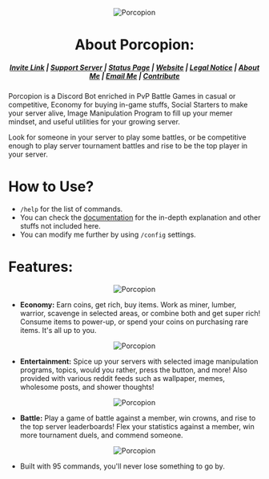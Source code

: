 <p align="center">
  <img src="https://cdn.discordapp.com/attachments/858505566429904896/957227235222380584/porcy_newerav2banner.png" alt="Porcopion">
</p>

<h1 align="center">
    About Porcopion:
</h1>

<h5 align="center">
    <a href="https://discord.com/api/oauth2/authorize?client_id=828936914601246741&permissions=1409416310&scope=bot">Invite Link</a> | <a href="https://discord.gg/k28ct4T3yN">Support Server</a> | <a href="https://stats.uptimerobot.com/BX5znIDJN3">Status Page</a> | <a href="https://raianah.yolasite.com/">Website</a> | <a href="https://raianah.gitbook.io/porcopion/legal/legal">Legal Notice</a> | <a href="https://raianah.gitbook.io/raianah">About Me</a> | <a href="mailto:raianah.twilight@gmail.com">Email Me</a> | <a href="https://github.com/raianah/porcopion/tree/main/contribute">Contribute</a>
</h5>

Porcopion is a Discord Bot enriched in PvP Battle Games in casual or competitive, Economy for buying in-game stuffs, Social Starters to make your server alive, Image Manipulation Program to fill up your memer mindset, and useful utilities for your growing server.

Look for someone in your server to play some battles, or be competitive enough to play server tournament battles and rise to be the top player in your server.

# How to Use?

- `/help` for the list of commands.
- You can check the [documentation](https://raianah.gitbook.io/porcopion/) for the in-depth explanation and other stuffs not included here.
- You can modify me further by using `/config` settings.

# Features:

<p align="center">
  <img src="https://cdn.discordapp.com/attachments/858505566429904896/957230866717884476/porcy_economy.png" alt="Porcopion">
</p>

- **Economy:** Earn coins, get rich, buy items. Work as miner, lumber, warrior, scavenge in selected areas, or combine both and get super rich! Consume items to power-up, or spend your coins on purchasing rare items. It's all up to you.

<p align="center">
  <img src="https://cdn.discordapp.com/attachments/858505566429904896/957230866944372786/porcy_entertainment.png" alt="Porcopion">
</p>

- **Entertainment:** Spice up your servers with selected image manipulation programs, topics, would you rather, press the button, and more! Also provided with various reddit feeds such as wallpaper, memes, wholesome posts, and shower thoughts!

<p align="center">
  <img src="https://cdn.discordapp.com/attachments/858505566429904896/957230866474602516/porcy_battle.png" alt="Porcopion">
</p>

- **Battle:** Play a game of battle against a member, win crowns, and rise to the top server leaderboards! Flex your statistics against a member, win more tournament duels, and commend someone.

<p align="center">
  <img src="https://cdn.discordapp.com/attachments/858505566429904896/957230867149905930/porcy_utility.png" alt="Porcopion">
</p>

- Built with 95 commands, you'll never lose something to go by.
